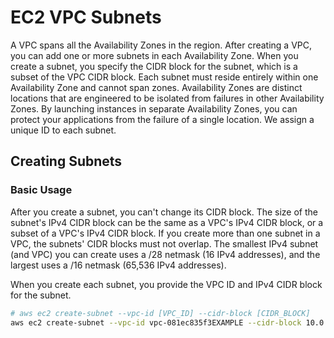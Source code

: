 # EC2 VPC Subnets
A VPC spans all the Availability Zones in the region.
After creating a VPC, you can add one or more subnets in each Availability Zone.
When you create a subnet, you specify the CIDR block for the subnet, which is a subset of the VPC CIDR block.
Each subnet must reside entirely within one Availability Zone and cannot span zones.
Availability Zones are distinct locations that are engineered to be isolated from failures in other Availability Zones.
By launching instances in separate Availability Zones, you can protect your applications from the failure of a single location.
We assign a unique ID to each subnet.

## Creating Subnets
### Basic Usage
After you create a subnet, you can't change its CIDR block.
The size of the subnet's IPv4 CIDR block can be the same as a VPC's IPv4 CIDR block, or a subset of a VPC's IPv4 CIDR block.
If you create more than one subnet in a VPC, the subnets' CIDR blocks must not overlap.
The smallest IPv4 subnet (and VPC) you can create uses a /28 netmask (16 IPv4 addresses), and the largest uses a /16 netmask (65,536 IPv4 addresses).

When you create each subnet, you provide the VPC ID and IPv4 CIDR block for the subnet.
```bash
# aws ec2 create-subnet --vpc-id [VPC_ID] --cidr-block [CIDR_BLOCK]
aws ec2 create-subnet --vpc-id vpc-081ec835f3EXAMPLE --cidr-block 10.0.1.0/24
```


